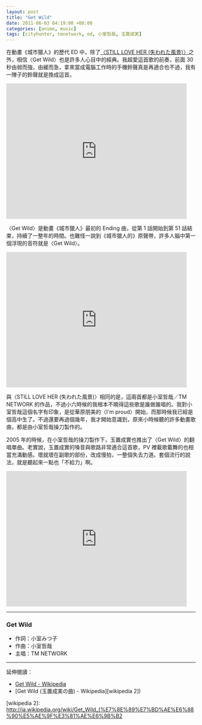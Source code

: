 ```yaml
--- 
layout: post
title: "Get Wild"
date: 2011-06-03 04:19:00 +08:00
categories: [anime, music]
tags: [cityhunter, tmnetwork, ed, 小室哲哉, 玉置成実]
---
```


在動畫《城市獵人》的歷代 ED 中，除了[〈STILL LOVE HER (失われた風景)〉](/blog/2011/06/02/still-love-her/)之外，相信〈Get Wild〉也是許多人心目中的經典。我超愛這首歌的前奏，前面 30 秒由弱而強，由緩而急，拿來當成電腦工作時的手機鈴聲真是再適合也不過，我有一陣子的鈴聲就是換成這首。

<iframe width="480" height="360" src="http://www.youtube.com/embed/hsDzUP5l-5Y?rel=0" frameborder="0" allowfullscreen></iframe>

<!-- more -->

〈Get Wild〉是動畫《城市獵人》最初的 Ending 曲，從第 1 話開始到第 51 話結束，持續了一整年的時間。也難怪一說到《城市獵人的》原聲帶，許多人腦中第一個浮現的音符就是〈Get Wild〉。

<iframe width="480" height="360" src="http://www.youtube.com/embed/62wP1BnpIw4?rel=0" frameborder="0" allowfullscreen></iframe>

與〈STILL LOVE HER (失われた風景)〉相同的是，這兩首都是小室哲哉／TM NETWORK 的作品，不過小六時候的我根本不曉得這些歌是誰做誰唱的。我對小室哲哉這個名字有印象，是從華原朋美的〈I'm proud〉開始，而那時候我已經是個高中生了。不過還要再過個幾年，我才開始意識到，原來小時候聽的許多動畫歌曲，都是由小室哲哉操刀製作的。

2005 年的時候，在小室哲哉的操刀製作下，玉置成實也推出了〈Get Wild〉的翻唱單曲。老實說，玉置成實的嗓音與歌路非常適合這首歌，PV 裡載歌載舞的也相當充滿動感。壞就壞在副歌的部份，改成慢拍，一整個失去力道。套個流行的說法，就是聽起來一點也「不給力」啊。

<iframe width="480" height="360" src="http://www.youtube.com/embed/yQpHqxeULq8?rel=0" frameborder="0" allowfullscreen></iframe>

----

### Get Wild

- 作詞：小室みつ子
- 作曲：小室哲哉
- 主唱：TM NETWORK

----

延伸閱讀：

- [Get Wild - Wikipedia][wikipedia]
- [Get Wild (玉置成実の曲) - Wikipedia][wikipedia 2])

[wikipedia]: http://ja.wikipedia.org/wiki/Get_Wild
[wikipedia 2]: http://ja.wikipedia.org/wiki/Get_Wild_(%E7%8E%89%E7%BD%AE%E6%88%90%E5%AE%9F%E3%81%AE%E6%9B%B2
